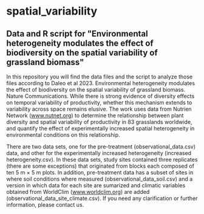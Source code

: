 # spatial_variability
## Data and R script for "Environmental heterogeneity modulates the effect of biodiversity on the spatial variability of grassland biomass"

In this repository you will find the data files and the script to analyze those files according to Daleo et al 2023. Environmental heterogeneity modulates the effect of biodiversity on the spatial variability of grassland biomass. Nature Communications. 
While there is strong evidence of diversity effects on temporal variability of productivity, whether this mechanism extends to variability across space remains elusive. The work uses data from Nutrien Network (www.nutnet.org) to determine the relationship between plant diversity and spatial variability of productivity in 83 grasslands worldwide, and quantify the effect of experimentally increased spatial heterogeneity in environmental conditions on this relationship. 

There are two data sets, one for the pre-treatment (observational_data.csv) data, and other for the experimentally increased heterogeneity (increased heterogeneity.csv). In these data sets, study sites contained three replicates (there are some exceptions) that originated from blocks each composed of ten 5 m × 5 m plots. In addition, pre-treatment data has a subset of sites in where soil conditions where measured (observational_data_soil.csv) and a version in which data for each site are sumarized and climatic variables obtained from WorldClim (www.worldclim.org) are added (observational_data_site_climate.csv). If you need any clarification or further information, please contact us.
